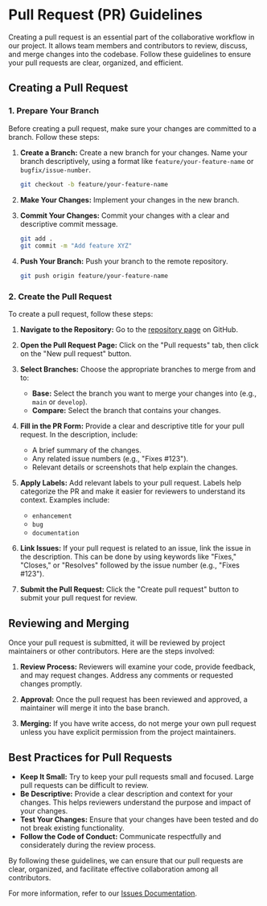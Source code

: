 # Pull Request (PR) Guidelines

Creating a pull request is an essential part of the collaborative workflow in our project. It allows team members and contributors to review, discuss, and merge changes into the codebase. Follow these guidelines to ensure your pull requests are clear, organized, and efficient.

## Creating a Pull Request

### 1. Prepare Your Branch

Before creating a pull request, make sure your changes are committed to a branch. Follow these steps:

1. **Create a Branch:** Create a new branch for your changes. Name your branch descriptively, using a format like `feature/your-feature-name` or `bugfix/issue-number`.

    ```bash
    git checkout -b feature/your-feature-name
    ```

2. **Make Your Changes:** Implement your changes in the new branch.

3. **Commit Your Changes:** Commit your changes with a clear and descriptive commit message.

    ```bash
    git add .
    git commit -m "Add feature XYZ"
    ```

4. **Push Your Branch:** Push your branch to the remote repository.

    ```bash
    git push origin feature/your-feature-name
    ```

### 2. Create the Pull Request

To create a pull request, follow these steps:

1. **Navigate to the Repository:** Go to the [repository page](https://github.com/nodura/contower) on GitHub.

2. **Open the Pull Request Page:** Click on the "Pull requests" tab, then click on the "New pull request" button.

<!-- TODO: improve this, stable and unstable branches not main and develop -->
3. **Select Branches:** Choose the appropriate branches to merge from and to:

    - **Base:** Select the branch you want to merge your changes into (e.g., `main` or `develop`).
    - **Compare:** Select the branch that contains your changes.

4. **Fill in the PR Form:** Provide a clear and descriptive title for your pull request. In the description, include:

    - A brief summary of the changes.
    - Any related issue numbers (e.g., "Fixes #123").
    - Relevant details or screenshots that help explain the changes.

5. **Apply Labels:** Add relevant labels to your pull request. Labels help categorize the PR and make it easier for reviewers to understand its context. Examples include:

    - `enhancement`
    - `bug`
    - `documentation`

6. **Link Issues:** If your pull request is related to an issue, link the issue in the description. This can be done by using keywords like "Fixes," "Closes," or "Resolves" followed by the issue number (e.g., "Fixes #123").

7. **Submit the Pull Request:** Click the "Create pull request" button to submit your pull request for review.

## Reviewing and Merging

Once your pull request is submitted, it will be reviewed by project maintainers or other contributors. Here are the steps involved:

1. **Review Process:** Reviewers will examine your code, provide feedback, and may request changes. Address any comments or requested changes promptly.

2. **Approval:** Once the pull request has been reviewed and approved, a maintainer will merge it into the base branch.

3. **Merging:** If you have write access, do not merge your own pull request unless you have explicit permission from the project maintainers.

## Best Practices for Pull Requests

-   **Keep It Small:** Try to keep your pull requests small and focused. Large pull requests can be difficult to review.
-   **Be Descriptive:** Provide a clear description and context for your changes. This helps reviewers understand the purpose and impact of your changes.
-   **Test Your Changes:** Ensure that your changes have been tested and do not break existing functionality.
-   **Follow the Code of Conduct:** Communicate respectfully and considerately during the review process.

By following these guidelines, we can ensure that our pull requests are clear, organized, and facilitate effective collaboration among all contributors.

For more information, refer to our [Issues Documentation](./issues).
